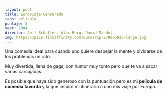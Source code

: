 ```yaml
---
layout: post
title: Euroviaje Censurado
tags: pelicula
puntaje: 5
year: 2004
director: Jeff Schaffer, Alec Berg, David Mandel
img: https://pics.filmaffinity.com/EuroTrip-278065936-large.jpg
---
```


Una comedia ideal para cuando uno quiere despejar la mente y olvidarse de los problemas un rato. 

Muy divertida, llena de gags, con humor muy tonto pero que te va a sacar varias carcajadas.

Es posible que haya sido generoso con la puntuación pero es mi **película de comedia favorita** y la que inspiró mi itinerario a uno mis viaje por Europa.

